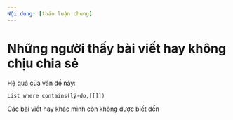 ```yaml
---
Nội dung: [thảo luận chung]
---
```


# Những người thấy bài viết hay không chịu chia sẻ

Hệ quả của vấn đề này:
```dataview
List where contains(lý-do,[[]])
```
Các bài viết hay khác mình còn không được biết đến
